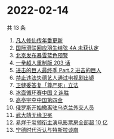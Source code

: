 # 2022-02-14

共 13 条

<!-- BEGIN -->
<!-- 最后更新时间 Mon Feb 14 2022 04:09:27 GMT+0800 (China Standard Time) -->

1. [凡人修仙传年番更新](https://www.zhihu.com/search?q=凡人修仙传)
1. [国际滑联回应羽生结弦 4A 未获认定](https://www.zhihu.com/search?q=羽生结弦)
1. [北京发布暴雪蓝色预警](https://www.zhihu.com/search?q=北京暴雪蓝色预警)
1. [一拳超人重制版 203 话](https://www.zhihu.com/search?q=一拳超人)
1. [进击的巨人最终季 Part.2 进击的巨人](https://www.zhihu.com/search?q=进击的巨人)
1. [禁止违法失德艺人通过电视剧出镜](https://www.zhihu.com/search?q=失德艺人)
1. [卫健委答复「尊严死」立法](https://www.zhihu.com/search?q=尊严死)
1. [冰壶循环赛中国 2 连胜](https://www.zhihu.com/search?q=冰壶)
1. [高亭宇夺中国第四金](https://www.zhihu.com/search?q=高亭宇)
1. [俄罗斯开始撤离驻乌克兰外交人员](https://www.zhihu.com/search?q=俄罗斯乌克兰)
1. [武大靖无缘卫冕](https://www.zhihu.com/search?q=武大靖)
1. [易烊千玺领衔主演电影票房全部超 10 亿](https://www.zhihu.com/search?q=易烊千玺)
1. [宁德时代否认与特斯拉谈崩](https://www.zhihu.com/search?q=宁德时代)

<!-- END -->
